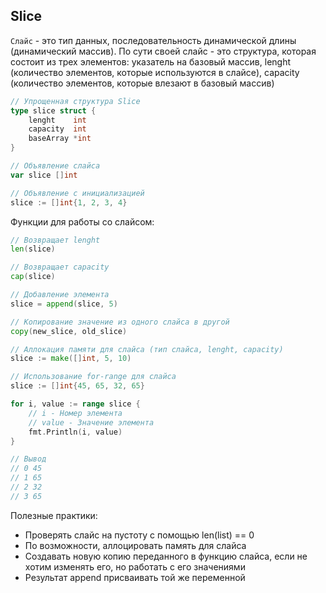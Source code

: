## Slice

`Слайс` - это тип данных, последовательность динамической длины (динамический массив). По сути своей слайс - это структура, которая состоит из трех элементов:
указатель на базовый массив, lenght (количество элементов, которые используются в слайсе), capacity (количество элементов, которые влезают в базовый массив)

``` go
// Упрощенная структура Slice
type slice struct {
    lenght    int
    capacity  int
    baseArray *int
}
```

``` go
// Объявление слайса 
var slice []int

// Объявление с инициализацией 
slice := []int{1, 2, 3, 4}
```

Функции для работы со слайсом:

``` go
// Возвращает lenght
len(slice)

// Возвращает capacity
cap(slice)

// Добавление элемента
slice = append(slice, 5)

// Копирование значение из одного слайса в другой
copy(new_slice, old_slice)

// Аллокация памяти для слайса (тип слайса, lenght, capacity)
slice := make([]int, 5, 10)
```


``` go
// Использование for-range для слайса
slice := []int{45, 65, 32, 65}

for i, value := range slice {
    // i - Номер элемента
    // value - Значение элемента
	fmt.Println(i, value)
}

// Вывод
// 0 45
// 1 65
// 2 32
// 3 65
```

Полезные практики:

- Проверять слайс на пустоту с помощью len(list) == 0
- По возможности, аллоцировать память для слайса 
- Создавать новую копию переданного в функцию слайса, если не хотим изменять его, но работать с его значениями
- Результат append присваивать той же переменной